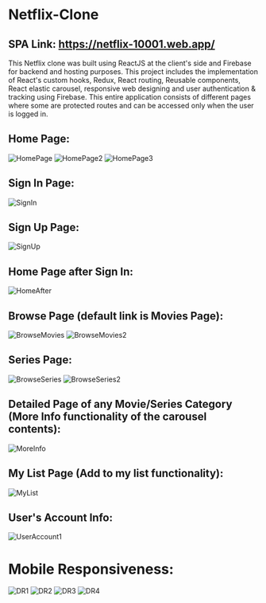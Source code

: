# Netflix-Clone

## SPA Link: https://netflix-10001.web.app/

This Netflix clone was built using ReactJS at the client's side and Firebase for backend and hosting purposes. This project includes the implementation of React's custom hooks, Redux, React routing, Reusable components, React elastic carousel, responsive web designing and user authentication & tracking using Firebase.
This entire application consists of different pages where some are protected routes and can be accessed only when the user is logged in.

## Home Page:
![HomePage](https://user-images.githubusercontent.com/55687431/97045742-ed448a80-1593-11eb-92e4-4957b54fea08.JPG)
![HomePage2](https://user-images.githubusercontent.com/55687431/97047261-51684e00-1596-11eb-809c-bab4cfa0fc6b.JPG)
![HomePage3](https://user-images.githubusercontent.com/55687431/97047294-5d541000-1596-11eb-87da-85c30406df66.JPG)


## Sign In Page:
![SignIn](https://user-images.githubusercontent.com/55687431/97045786-03eae180-1594-11eb-8551-d349aeaf0b7f.JPG)


## Sign Up Page:
![SignUp](https://user-images.githubusercontent.com/55687431/97045817-12d19400-1594-11eb-8afc-be33f3419f9f.JPG)


## Home Page after Sign In:
![HomeAfter](https://user-images.githubusercontent.com/55687431/97045847-23820a00-1594-11eb-90b9-ea7b6b757b60.JPG)


## Browse Page (default link is Movies Page):
![BrowseMovies](https://user-images.githubusercontent.com/55687431/97046019-5cba7a00-1594-11eb-9a99-93f5283eba29.JPG)
![BrowseMovies2](https://user-images.githubusercontent.com/55687431/97046052-69d76900-1594-11eb-97cb-2d9b5be8e2ae.JPG)


## Series Page:
![BrowseSeries](https://user-images.githubusercontent.com/55687431/97046082-79ef4880-1594-11eb-86c4-bb1a23225d1f.JPG)
![BrowseSeries2](https://user-images.githubusercontent.com/55687431/97046110-84114700-1594-11eb-8b2f-3bc606d6b24f.JPG)


## Detailed Page of any Movie/Series Category (More Info functionality of the carousel contents):
![MoreInfo](https://user-images.githubusercontent.com/55687431/97046169-97bcad80-1594-11eb-8272-c97f91734b66.JPG)


## My List Page (Add to my list functionality):
![MyList](https://user-images.githubusercontent.com/55687431/97046252-b9b63000-1594-11eb-88e9-14704614e9c4.JPG)


## User's Account Info:
![UserAccount1](https://user-images.githubusercontent.com/55687431/97048397-f9cae200-1597-11eb-8f66-2d46661a8990.JPG)


# Mobile Responsiveness:
![DR1](https://user-images.githubusercontent.com/55687431/97046783-86c06c00-1595-11eb-8f71-7d9080dfdc02.JPG)
![DR2](https://user-images.githubusercontent.com/55687431/97046807-93dd5b00-1595-11eb-90c4-9d2d763333f0.JPG)
![DR3](https://user-images.githubusercontent.com/55687431/97047080-09e1c200-1596-11eb-9423-10c23b3accdc.JPG)
![DR4](https://user-images.githubusercontent.com/55687431/97047522-c045a700-1596-11eb-9417-2f96a1939435.JPG)
